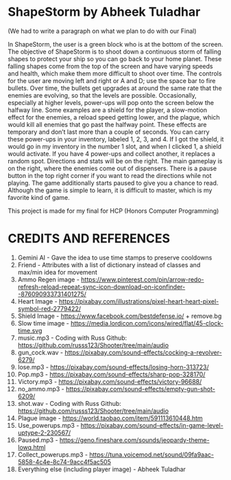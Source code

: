 ShapeStorm by Abheek Tuladhar
=============================
(We had to write a paragraph on what we plan to do with our Final)

In ShapeStorm, the user is a green block who is at the bottom of the screen. The objective of ShapeStorm is to shoot down a continuous storm of falling shapes to protect your ship so you can go back to your home planet. These falling shapes come from the top of the screen and have varying speeds and health, which make them more difficult to shoot over time. The controls for the user are moving left and right or A and D; use the space bar to fire bullets. Over time, the bullets get upgrades at around the same rate that the enemies are evolving, so that the levels are possible. Occasionally, especially at higher levels, power-ups will pop onto the screen below the halfway line. Some examples are a shield for the player, a slow-motion effect for the enemies, a reload speed getting lower, and the plague, which would kill all enemies that go past the halfway point. These effects are temporary and don’t last more than a couple of seconds. You can carry these power-ups in your inventory, labeled 1, 2, 3, and 4. If I got the shield, it would go in my inventory in the number 1 slot, and when I clicked 1, a shield would activate. If you have 4 power-ups and collect another, it replaces a random spot. Directions and stats will be on the right. The main gameplay is on the right, where the enemies come out of dispensers. There is a pause button in the top right corner if you want to read the directions while not playing. The game additionally starts paused to give you a chance to read. Although the game is simple to learn, it is difficult to master, which is my favorite kind of game.

This project is made for my final for HCP (Honors Computer Programming)

CREDITS AND REFERENCES
======================
1. Gemini AI - Gave the idea to use time stamps to preserve cooldowns
2. Friend - Attributes with a list of dictionary instead of classes and max/min idea for movement
3. Ammo Regen image - https://www.pinterest.com/pin/arrow-redo-refresh-reload-repeat-sync-icon-download-on-iconfinder--876090933731401275/
4. Heart Image - https://pixabay.com/illustrations/pixel-heart-heart-pixel-symbol-red-2779422/
5. Shield Image - https://www.facebook.com/bestdefense.io/ + remove.bg
6. Slow time image - https://media.lordicon.com/icons/wired/flat/45-clock-time.svg
7. music.mp3 - Coding with Russ Github: https://github.com/russs123/Shooter/tree/main/audio
8. gun_cock.wav - https://pixabay.com/sound-effects/cocking-a-revolver-6279/
9. lose.mp3 - https://pixabay.com/sound-effects/losing-horn-313723/
10. Pop.mp3 - https://pixabay.com/sound-effects/sharp-pop-328170/
11. Victory.mp3 - https://pixabay.com/sound-effects/victory-96688/
12. no_ammo.mp3 - https://pixabay.com/sound-effects/empty-gun-shot-6209/
13. shot.wav - Coding with Russ Github: https://github.com/russs123/Shooter/tree/main/audio
14. Plague image - https://world.taobao.com/item/591113610448.htm
15. Use_powerups.mp3 - https://pixabay.com/sound-effects/in-game-level-uptype-2-230567/
16. Paused.mp3 - https://geno.fineshare.com/sounds/jeopardy-theme-lowq.html
17. Collect_powerups.mp3 - https://tuna.voicemod.net/sound/09fa9aac-5858-4c4e-8c74-9acc4f5ac505
18. Everything else (including player image) - Abheek Tuladhar
